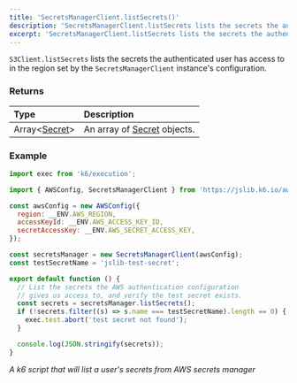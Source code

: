 ```yaml
---
title: 'SecretsManagerClient.listSecrets()'
description: 'SecretsManagerClient.listSecrets lists the secrets the authenticated user has access to'
excerpt: 'SecretsManagerClient.listSecrets lists the secrets the authenticated user has access to'
---
```


`S3Client.listSecrets` lists the secrets the authenticated user has access to in the region set by the `SecretsManagerClient` instance's configuration.

### Returns

| Type                                                                   | Description                                                                          |
| :--------------------------------------------------------------------- | :----------------------------------------------------------------------------------- |
| Array<[Secret](/javascript-api/jslib/aws/secretsmanagerclient/secret)> | An array of [Secret](/javascript-api/jslib/aws/secretsmanagerclient/secret) objects. |

### Example

<CodeGroup labels={[]}>

```javascript
import exec from 'k6/execution';

import { AWSConfig, SecretsManagerClient } from 'https://jslib.k6.io/aws/0.8.1/secrets-manager.js';

const awsConfig = new AWSConfig({
  region: __ENV.AWS_REGION,
  accessKeyId: __ENV.AWS_ACCESS_KEY_ID,
  secretAccessKey: __ENV.AWS_SECRET_ACCESS_KEY,
});

const secretsManager = new SecretsManagerClient(awsConfig);
const testSecretName = 'jslib-test-secret';

export default function () {
  // List the secrets the AWS authentication configuration
  // gives us access to, and verify the test secret exists.
  const secrets = secretsManager.listSecrets();
  if (!secrets.filter((s) => s.name === testSecretName).length == 0) {
    exec.test.abort('test secret not found');
  }

  console.log(JSON.stringify(secrets));
}
```

_A k6 script that will list a user's secrets from AWS secrets manager_

</CodeGroup>